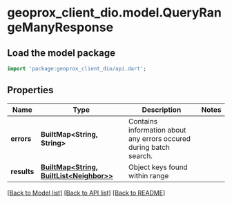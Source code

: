 # geoprox_client_dio.model.QueryRangeManyResponse

## Load the model package
```dart
import 'package:geoprox_client_dio/api.dart';
```

## Properties
Name | Type | Description | Notes
------------ | ------------- | ------------- | -------------
**errors** | **BuiltMap&lt;String, String&gt;** | Contains information about any errors occured during batch search. | 
**results** | [**BuiltMap&lt;String, BuiltList&lt;Neighbor&gt;&gt;**](BuiltList.md) | Object keys found within range | 

[[Back to Model list]](../README.md#documentation-for-models) [[Back to API list]](../README.md#documentation-for-api-endpoints) [[Back to README]](../README.md)


